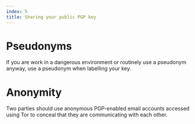 ```yaml
---
index: 5
title: Sharing your public PGP key
---
```

# Pseudonyms 

If you are work in a dangerous environment or routinely use a pseudonym anyway, use a pseudonym when labelling your key.

# Anonymity

Two parties should use anonymous PGP-enabled email accounts accessed using Tor to conceal that they are communicating with each other.